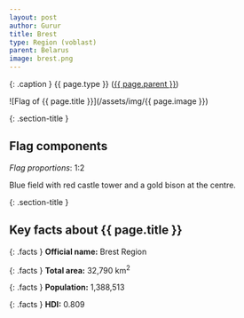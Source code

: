 ```yaml
---
layout: post
author: Gurur
title: Brest
type: Region (voblast)
parent: Belarus
image: brest.png
---
```

{: .caption }
{{ page.type }} ([{{ page.parent }}](/2019/03/13/belarus.html))

![Flag of {{ page.title }}](/assets/img/{{ page.image }})

{: .section-title }
## Flag components

*Flag proportions*: 1:2

Blue field with red castle tower and a gold bison at the centre.

{: .section-title }
## Key facts about {{ page.title }}

{: .facts }
**Official name:** Brest Region

{: .facts }
**Total area:** 32,790 km<sup>2</sup>

{: .facts }
**Population:** 1,388,513

{: .facts }
**HDI:** 0.809
